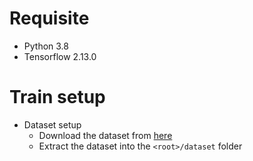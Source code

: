 # Requisite

- Python 3.8
- Tensorflow 2.13.0

# Train setup

- Dataset setup
  - Download the dataset from [here](https://www.kaggle.com/datasets/pariza/bbc-news-summary)
  - Extract the dataset into the `<root>/dataset` folder
